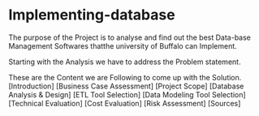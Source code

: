 # Implementing-database


The purpose of the Project is to analyse and find out the best Data-base Management Softwares thatthe university of Buffalo
can Implement. 

Starting with the Analysis we have to address the Problem statement.

These are the Content we are Following to come up with the Solution.
[Introduction]
[Business Case Assessment]
[Project Scope]
[Database Analysis & Design]
[ETL Tool Selection]
[Data Modeling Tool Selection]
[Technical Evaluation]
[Cost Evaluation]
[Risk Assessment]
[Sources]

